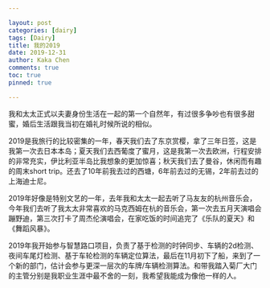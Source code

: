 ```yaml
---

layout: post
categories: [dairy]
tags: [Dairy]
title: 我的2019
date: 2019-12-31
author: Kaka Chen
comments: true
toc: true
pinned: true

---
```


我和太太正式以夫妻身份生活在一起的第一个自然年，有过很多争吵也有很多甜蜜，婚后生活跟我当初在婚礼时候所说的相似。

2019是我旅行的比较密集的一年，春天我们去了东京赏樱，拿了三年日签，这是我第一次去日本本岛；夏天我们去西葡度了蜜月，这是我第一次去欧洲，行程安排的非常充实，伊比利亚半岛比我想象的更加惊喜；秋天我们去了曼谷，休闲而有趣的周末short trip。还去了10年前我去过的西塘，6年前去过的无锡，2年前去过的上海迪士尼。

2019年好像是特别文艺的一年，去年我和太太一起去听了马友友的杭州音乐会，今年我们去听了我太太非常喜欢的马克西姆在杭的音乐会，第一次去五月天演唱会蹦野迪，第三次打卡了周杰伦演唱会，在家吃饭的时间追完了《乐队的夏天》和《舞蹈风暴》。

2019年我开始参与智慧路口项目，负责了基于检测的时钟同步、车辆的2d检测、夜间车尾灯检测、基于车轮检测的车辆定位算法，最后在11月初下了船，来到了一个新的部门，估计会参与更深一层次的车牌/车辆检测算法。和带我踏入菊厂大门的主管分别是我职业生涯中最不舍的一刻，我希望我能成为像他一样的人。